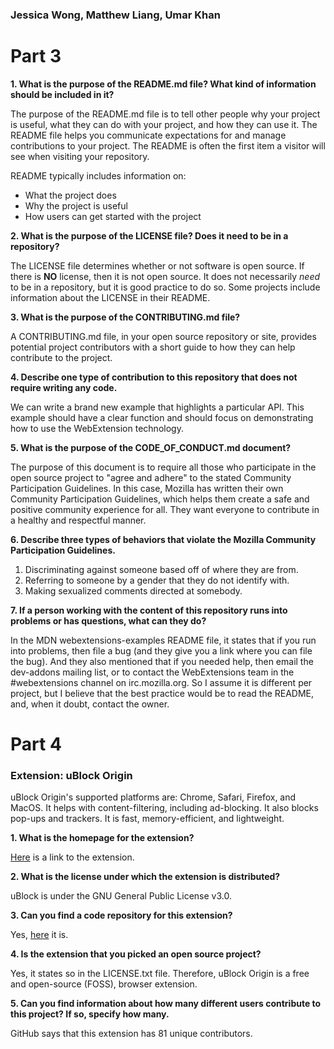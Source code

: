 ### Jessica Wong, Matthew Liang, Umar Khan

# Part 3

**1. What is the purpose of the README.md file? What kind of information should be included in it?**

The purpose of the README.md file is to tell other people why your project is useful, what they can do with your project, and how they can use it.
The README file helps you communicate expectations for and manage contributions to your project.
The README is often the first item a visitor will see when visiting your repository. 

README typically includes information on:
- What the project does
- Why the project is useful
- How users can get started with the project 

**2. What is the purpose of the LICENSE file? Does it need to be in a repository?**

The LICENSE file determines whether or not software is open source. If there is **NO** license, then it is not open source. It does not necessarily _need_ to be in a repository, but it is good practice to do so. Some projects include information about the LICENSE in their README.

**3. What is the purpose of the CONTRIBUTING.md file?**

A CONTRIBUTING.md file, in your open source repository or site, provides potential project contributors with a short guide to how they can help contribute to the project.

**4. Describe one type of contribution to this repository that does not require writing any code.**

We can write a brand new example that highlights a particular API. This example should have a clear function and should focus on demonstrating how to use the WebExtension technology.

**5. What is the purpose of the CODE_OF_CONDUCT.md document?**

The purpose of this document is to require all those who participate in the open source project to "agree and adhere" to the stated Community Participation Guidelines. In this case, Mozilla has written their own Community Participation Guidelines, which helps them create a safe and positive community experience for all. They want everyone to contribute in a healthy and respectful manner.

**6. Describe three types of behaviors that violate the Mozilla Community Participation Guidelines.**

1. Discriminating against someone based off of where they are from. 
2. Referring to someone by a gender that they do not identify with.
3. Making sexualized comments directed at somebody.

**7. If a person working with the content of this repository runs into problems or has questions, what can they do?**

In the MDN webextensions-examples README file, it states that if you run into problems, then file a bug (and they give you a link where you can file the bug). And they also mentioned that if you needed help, then email the dev-addons mailing list, or to contact the WebExtensions team in the #webextensions channel on irc.mozilla.org. So I assume it is different per project, but I believe that the best practice would be to read the README, and, when it doubt, contact the owner.

# Part 4 

### Extension: uBlock Origin

uBlock Origin's supported platforms are: Chrome, Safari, Firefox, and MacOS. It helps with content-filtering, including ad-blocking. It also blocks pop-ups and trackers. It is fast, memory-efficient, and lightweight. 

**1. What is the homepage for the extension?**

[Here](https://ublock.org/) is a link to the extension. 

**2. What is the license under which the extension is distributed?**

uBlock is under the GNU General Public License v3.0.

**3. Can you find a code repository for this extension?**

Yes, [here](https://github.com/gorhill/uBlock) it is. 

**4. Is the extension that you picked an open source project?**

Yes, it states so in the LICENSE.txt file. Therefore, uBlock Origin is a free and open-source (FOSS), browser extension. 

**5. Can you find information about how many different users contribute to this project? If so, specify how many.**

GitHub says that this extension has 81 unique contributors. 
